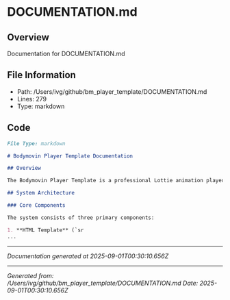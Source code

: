 # DOCUMENTATION.md

## Overview
Documentation for DOCUMENTATION.md

## File Information
- Path: /Users/ivg/github/bm_player_template/DOCUMENTATION.md
- Lines: 279
- Type: markdown

## Code
```md
File Type: markdown

# Bodymovin Player Template Documentation

## Overview

The Bodymovin Player Template is a professional Lottie animation player system designed for seamless integration with Adobe After Effects' Bodymovin extension. This template provides advanced playback controls, automated build processes, and a polished user interface for displaying Lottie animations.

## System Architecture

### Core Components

The system consists of three primary components:

1. **HTML Template** (`sr
...
```

---
*Documentation generated at 2025-09-01T00:30:10.656Z*


---
*Generated from: /Users/ivg/github/bm_player_template/DOCUMENTATION.md*
*Date: 2025-09-01T00:30:10.656Z*